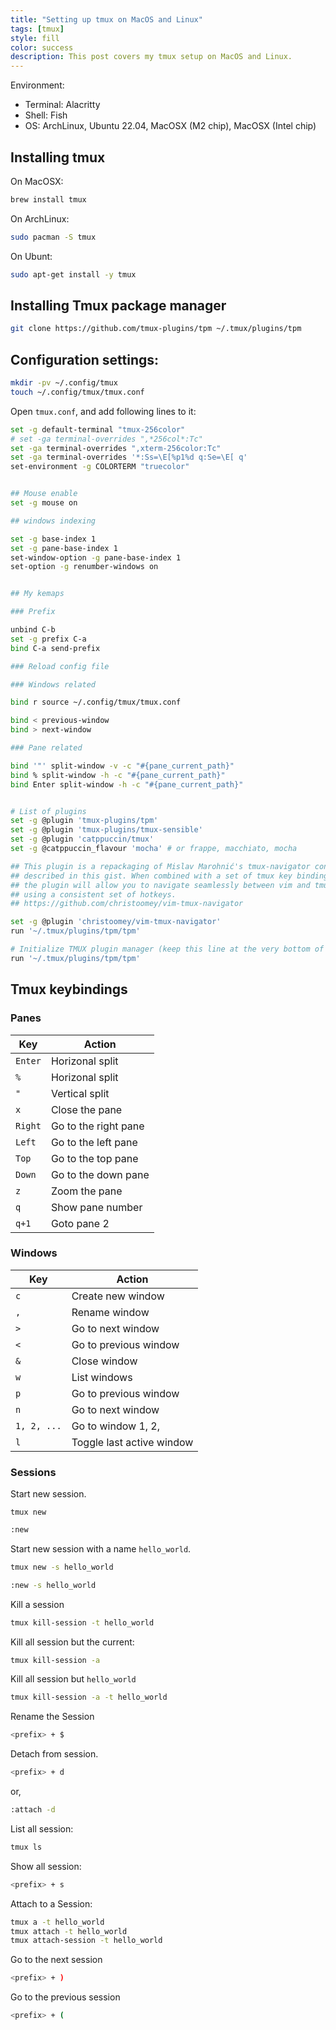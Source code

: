```yaml
---
title: "Setting up tmux on MacOS and Linux"
tags: [tmux]
style: fill 
color: success
description: This post covers my tmux setup on MacOS and Linux.
---
```


Environment:

- Terminal: Alacritty
- Shell: Fish
- OS: ArchLinux, Ubuntu 22.04, MacOSX (M2 chip), MacOSX (Intel chip)


## Installing tmux

On MacOSX:


```bash
brew install tmux
```

On ArchLinux:


```bash
sudo pacman -S tmux
```

On Ubunt:


```bash
sudo apt-get install -y tmux
```

## Installing Tmux package manager

```bash
git clone https://github.com/tmux-plugins/tpm ~/.tmux/plugins/tpm
```


## Configuration settings:

```bash
mkdir -pv ~/.config/tmux
touch ~/.config/tmux/tmux.conf
```

Open `tmux.conf`, and add following lines to it:

```bash
set -g default-terminal "tmux-256color"
# set -ga terminal-overrides ",*256col*:Tc"
set -ga terminal-overrides ",xterm-256color:Tc"
set -ga terminal-overrides '*:Ss=\E[%p1%d q:Se=\E[ q'
set-environment -g COLORTERM "truecolor"


## Mouse enable
set -g mouse on

## windows indexing

set -g base-index 1
set -g pane-base-index 1
set-window-option -g pane-base-index 1
set-option -g renumber-windows on


## My kemaps

### Prefix

unbind C-b
set -g prefix C-a
bind C-a send-prefix

### Reload config file

### Windows related

bind r source ~/.config/tmux/tmux.conf

bind < previous-window
bind > next-window

### Pane related

bind '"' split-window -v -c "#{pane_current_path}"
bind % split-window -h -c "#{pane_current_path}"
bind Enter split-window -h -c "#{pane_current_path}"


# List of plugins
set -g @plugin 'tmux-plugins/tpm'
set -g @plugin 'tmux-plugins/tmux-sensible'
set -g @plugin 'catppuccin/tmux'
set -g @catppuccin_flavour 'mocha' # or frappe, macchiato, mocha

## This plugin is a repackaging of Mislav Marohnić's tmux-navigator configuration 
## described in this gist. When combined with a set of tmux key bindings, 
## the plugin will allow you to navigate seamlessly between vim and tmux splits 
## using a consistent set of hotkeys.
## https://github.com/christoomey/vim-tmux-navigator

set -g @plugin 'christoomey/vim-tmux-navigator'
run '~/.tmux/plugins/tpm/tpm'

# Initialize TMUX plugin manager (keep this line at the very bottom of tmux.conf)
run '~/.tmux/plugins/tpm/tpm'
```

## Tmux keybindings


### Panes

|  Key | Action |
| ---  | ----   |
|  `Enter` | Horizonal split  |
|  `%` | Horizonal split  |
|  `"` | Vertical split  |
|  `x` | Close the pane |
|  `Right` | Go to the right pane |
|  `Left` | Go to the left pane |
|  `Top` | Go to the top pane |
|  `Down` | Go to the down pane |
|  `z` | Zoom the pane |
|  `q` | Show pane number |
|  `q+1` | Goto pane 2 |

### Windows

|  Key | Action |
| ---  | ----   |
|  `c` | Create new window  |
|  `,` | Rename window  |
|  `>` | Go to next window  |
|  `<` | Go to previous window |
|  `&` | Close window |
|  `w` | List windows |
|  `p` | Go to previous window |
|  `n` | Go to next window |
|  `1, 2, ...` | Go to window 1, 2, |
|  `l` | Toggle last active window |

### Sessions

Start new session.

```base
tmux new
```

```bash
:new 
```

Start new session with a name `hello_world`.

```bash
tmux new -s hello_world
```

```bash
:new -s hello_world
```

Kill a session

```bash
tmux kill-session -t hello_world
```

Kill all session but the current:

```bash
tmux kill-session -a
```


Kill all session but `hello_world`

```bash
tmux kill-session -a -t hello_world
```

Rename the Session 

```bash
<prefix> + $
```

Detach from session.

```bash
<prefix> + d
```

or, 

```bash
:attach -d
```

List all session:

```bash
tmux ls
```

Show all session:

```bash
<prefix> + s
```


Attach to a Session:

```bash
tmux a -t hello_world
tmux attach -t hello_world
tmux attach-session -t hello_world
```

Go to the next session 

```bash
<prefix> + )
```


Go to the previous session 

```bash
<prefix> + (
```




